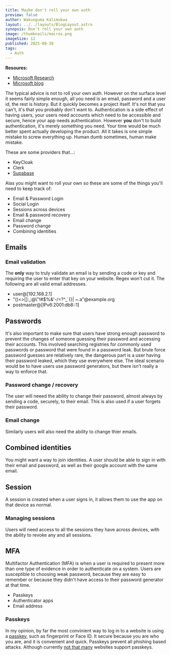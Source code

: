 ```yaml
---
title: Maybe don't roll your own auth
preview: false
author: Wakunguma Kalimukwa
layout: ../../layouts/BlogLayout.astro
synopsis: Don't roll your own auth
image: /thumbnails/macros.png
imageSize: 12
published: 2025-08-30
tags:
  - Auth
---
```


**Resoures:**
- [Microsoft Research](https://www.microsoft.com/en-us/research/wp-content/uploads/2016/06/Microsoft_Password_Guidance-1.pdf)
- [Microsoft blog](https://techcommunity.microsoft.com/blog/microsoft-entra-blog/your-paword-doesnt-matter/731984)
  
The typical advice is not to roll your own auth. However on the surface level it seems fairly simple enough, all you need is an email, password and a user id, the rest is history. But it quickly becomes a project
itself. It's not that you can't, it's that you probably don't want to. Authentication is a side effect of having users, your users need accounts which need to be accessible and secure, hence your app needs authentication. However **you** don't to build authentication, it's merely something you need. Your time would be much better spent actually developing the product. 
All it takes is one simple mistake to screw everything up. Human dumb sometimes, human make mistake.

These are some providers that...:
- KeyCloak
- Clerk
- [Supabase](https://supabase.com/docs/guides/auth)

Alas you might want to roll your own so these are some of the things you'll need to keep track of:
- Email & Password Login
- Social Login
- Sessions across devices
- Email & password recovery
- Email change
- Password change
- Combining identities

## Emails

### Email validation
The **only** way to truly validate an email is by sending a code or key and requiring the user to enter that key on your website. Regex won't cut it. The following are all valid email addresses. 

- user@[192.168.2.1]
- "()<>[]:,;@\\\"!#$%&'-/=?^_`{}| ~.a"@example.org
- postmaster@[IPv6:2001:db8::1]


## Passwords
It's also important to make sure that users have strong enough password to prevent the changes of someone guessing their password and accessing their accounts. This involved searching registries for commonly used passwords or password that were found in a password leak. But brute force password guesses are relatively rare, the dangerous part is a user having their password leaked, which they use everywhere else. The ideal scenario would be to have users use password generators, but there isn't really a way to enforce that.

### Password change / recovery
The user will neeed the ability to change their password, almost always by sending a code, securely, to their email. This is also used if a user forgets their password.

### Email change
Similarly users will also need the ability to change thier emails.

## Combined identities
You might want a way to join identities. A user should be able to sign in with their email and password, as well as their google account with the same email.

## Session
A session is created when a user signs in, it allows them to use the app on that device as normal.

### Managing sessions
Users will need access to all the sessions they have across devices, with the ability to revoke any and all sessions.

## MFA
Multifactor Authentication (MFA) is when a user is required to present more than one type of evidence in order to authenticate on a system. Users are susceptible to choosing weak password, because they are easy to remember or because they didn't have access to their password generator at that time.

- Passkeys
- Authenticator apps
- Email address

### Passkeys
In my opinion, by far the most convinient way to log in to a website is using a [passkey](https://www.passkeys.io/), such as fingerprint or Face ID. It secure because you are who you are, and it is convenient and quick. Passkeys prevent all phishing based attacks. Although currently [not that many](https://www.passkeys.io/who-supports-passkeys) websites support passkeys.
